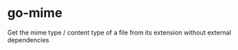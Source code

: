 # go-mime
Get the mime type / content type of a file from its extension without external dependencies
